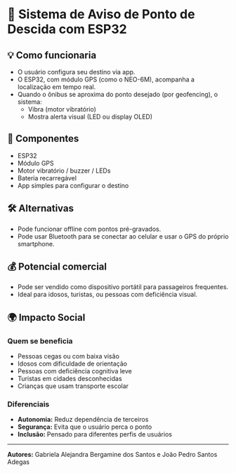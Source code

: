 # 🚌 Sistema de Aviso de Ponto de Descida com ESP32

## 💡 Como funcionaria
- O usuário configura seu destino via app.
- O ESP32, com módulo GPS (como o NEO-6M), acompanha a localização em tempo real.
- Quando o ônibus se aproxima do ponto desejado (por geofencing), o sistema:
  - Vibra (motor vibratório)
  - Mostra alerta visual (LED ou display OLED)

## 🔧 Componentes
- ESP32
- Módulo GPS
- Motor vibratório / buzzer / LEDs
- Bateria recarregável
- App simples para configurar o destino

## 🛠️ Alternativas
- Pode funcionar offline com pontos pré-gravados.
- Pode usar Bluetooth para se conectar ao celular e usar o GPS do próprio smartphone.

## 💰 Potencial comercial
- Pode ser vendido como dispositivo portátil para passageiros frequentes.
- Ideal para idosos, turistas, ou pessoas com deficiência visual.

## 🌍 Impacto Social

### Quem se beneficia
- Pessoas cegas ou com baixa visão
- Idosos com dificuldade de orientação
- Pessoas com deficiência cognitiva leve
- Turistas em cidades desconhecidas
- Crianças que usam transporte escolar

### Diferenciais
- **Autonomia:** Reduz dependência de terceiros
- **Segurança:** Evita que o usuário perca o ponto
- **Inclusão:** Pensado para diferentes perfis de usuários

---

**Autores:** Gabriela Alejandra Bergamine dos Santos e João Pedro Santos Adegas
